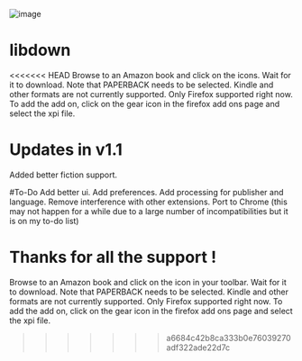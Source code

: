 ![image](https://user-images.githubusercontent.com/49887308/142588163-e5fdebaa-050a-40a5-81d4-1b10b9c98467.png)

# libdown
<<<<<<< HEAD
Browse to an Amazon book and click on the icons. Wait for it to download. Note that PAPERBACK needs to be selected. Kindle and other formats are not currently supported. Only Firefox supported right now. To add the add on, click on the gear icon in the firefox add ons page and select the xpi file.

# Updates in v1.1
Added better fiction support.

#To-Do
Add better ui.
Add preferences.
Add processing for publisher and language.
Remove interference with other extensions.
Port to Chrome (this may not happen for a while due to a large number of incompatibilities but it is on my to-do list)

Thanks for all the support !
=======

Browse to an Amazon book and click on the icon in your toolbar. Wait for it to download. Note that PAPERBACK needs to be selected. Kindle and other formats are not currently supported. Only Firefox supported right now. To add the add on, click on the gear icon in the firefox add ons page and select the xpi file.


>>>>>>> a6684c42b8ca333b0e76039270adf322ade22d7c

